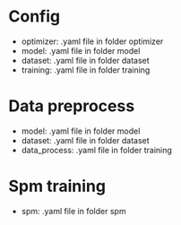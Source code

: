# Config

  - optimizer: .yaml file in folder optimizer
  - model: .yaml file in folder model
  - dataset: .yaml file in folder dataset
  - training: .yaml file in folder training

# Data preprocess

  - model: .yaml file in folder model
  - dataset: .yaml file in folder dataset
  - data_process: .yaml file in folder training

# Spm training

  - spm: .yaml file in folder spm
